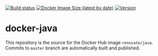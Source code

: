 [![Build status](https://github.com/renovatebot/docker-java/workflows/build/badge.svg)](https://github.com/renovatebot/docker-java/actions?query=workflow%3Abuild)
[![Docker Image Size (latest by date)](https://img.shields.io/docker/image-size/renovate/java?sort=date)](https://hub.docker.com/r/renovate/java)
[![Version](https://img.shields.io/docker/v/renovate/java?sort=semver)](https://hub.docker.com/r/renovate/java)

# docker-java

This repository is the source for the Docker Hub image `renovate/java`. Commits to `master` branch are automatically built and published.
